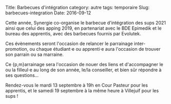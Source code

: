 Title: Barbecues d'intégration
category: autre
tags: temporaire
Slug: barbecues-integration
Date: 2016-09-12

Cette année, Synergie co-organise le barbecue d'intégration des sups 2021 ainsi
que celui des apping 2019, en partenariat avec le BDE Epimedik et le bureau des
apprentis, avec des barbecues fournis par Evolutek.

Ces évènements seront l'occasion de relancer le parrainage inter-promotion, ou
chaque étudiant⋅e ou apprenti⋅e aura l'occasion de trouver son parrain ou sa
marraine.

Ce {p,m}arrainage sera l'occasion de nouer des liens et d'accompagner le ou la
filleul⋅e au long de son année, le/la conseiller, et bien sûr répondre à ses
questions…

Rendez-vous le mardi 13 septembre à 19h en Cour Pasteur pour les apprentis, et le
samedi 19 septembre à la même heure à Villejuif pour les sups !
